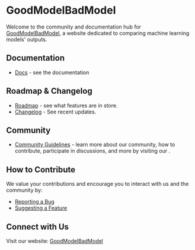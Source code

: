 # GoodModelBadModel

Welcome to the community and documentation hub for [GoodModelBadModel](https://goodmodelbadmodel.com/), a website dedicated to comparing machine learning models' outputs. 

## Documentation

- [Docs](http://goodmodelbadmodel.com/docs) - see the documentation 


## Roadmap & Changelog

- [Roadmap](https://github.com/orgs/AshbySowell/projects/6) - see what features are in store.
- [Changelog](https://goodmodelbadmodel.com/changelog) - See recent updates.

## Community

- [Community Guidelines](community.md) - learn more about our community, how to contribute, participate in discussions, and more by visiting our .

  
## How to Contribute
We value your contributions and encourage you to interact with us and the community by:
- [Reporting a Bug](https://github.com/AshbySowell/GoodModelBadModel/issues)
- [Suggesting a Feature](https://github.com/AshbySowell/GoodModelBadModel/discussions)


## Connect with Us
Visit our website: [GoodModelBadModel](https://goodmodelbadmodel.com/)

